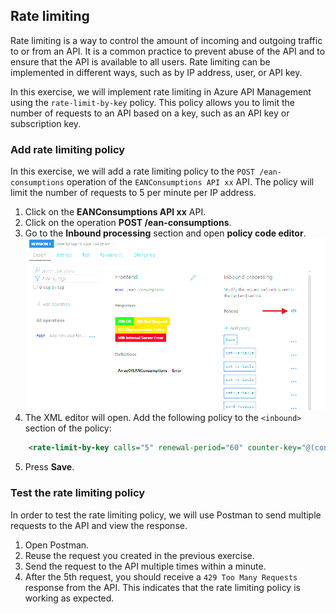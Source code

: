 ## Rate limiting
Rate limiting is a way to control the amount of incoming and outgoing traffic to or from an API. It is a common practice to prevent abuse of the API and to ensure that the API is available to all users. Rate limiting can be implemented in different ways, such as by IP address, user, or API key.

In this exercise, we will implement rate limiting in Azure API Management using the `rate-limit-by-key` policy. This policy allows you to limit the number of requests to an API based on a key, such as an API key or subscription key.

### Add rate limiting policy
In this exercise, we will add a rate limiting policy to the `POST /ean-consumptions` operation of the `EANConsumptions API xx` API. The policy will limit the number of requests to 5 per minute per IP address.

1. Click on the **EANConsumptions API xx** API.
2. Click on the operation **POST /ean-consumptions**.
3. Go to the **Inbound processing** section and open **policy code editor**.
  ![APIM policy editor](../../assets/images/apim-policy-editor.png)
4. The XML editor will open. Add the following policy to the `<inbound>` section of the policy:
```xml
    <rate-limit-by-key calls="5" renewal-period="60" counter-key="@(context.Request.IpAddress)" />
```
5. Press **Save**.

### Test the rate limiting policy
In order to test the rate limiting policy, we will use Postman to send multiple requests to the API and view the response.

1. Open Postman.
2. Reuse the request you created in the previous exercise.
3. Send the request to the API multiple times within a minute.
4. After the 5th request, you should receive a `429 Too Many Requests` response from the API. This indicates that the rate limiting policy is working as expected.

